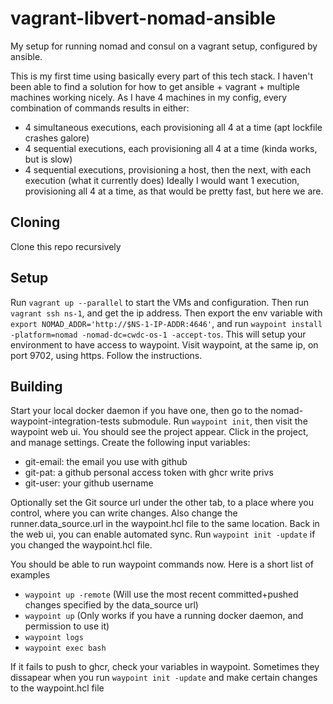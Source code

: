 # vagrant-libvert-nomad-ansible

My setup for running nomad and consul on a vagrant setup, configured by ansible.

This is my first time using basically every part of this tech stack.
I haven't been able to find a solution for how to get ansible + vagrant + multiple machines working nicely. As I have 4 machines in my config, every combination of commands results in either:
 - 4 simultaneous executions, each provisioning all 4 at a time (apt lockfile crashes galore)
 - 4 sequential executions, each provisioning all 4 at a time (kinda works, but is slow)
 - 4 sequential executions, provisioning a host, then the next, with each execution (what it currently does)
Ideally I would want 1 execution, provisioning all 4 at a time, as that would be pretty fast, but here we are.

## Cloning
Clone this repo recursively

## Setup
Run `vagrant up --parallel` to start the VMs and configuration. Then run `vagrant ssh ns-1`, and get the ip address. Then export the env variable with `export NOMAD_ADDR='http://$NS-1-IP-ADDR:4646'`, and run `waypoint install -platform=nomad -nomad-dc=cwdc-os-1 -accept-tos`. This will setup your environment to have access to waypoint. Visit waypoint, at the same ip, on port 9702, using https. Follow the instructions.

## Building
Start your local docker daemon if you have one, then go to the nomad-waypoint-integration-tests submodule. Run `waypoint init`, then visit the waypoint web ui. You should see the project appear. Click in the project, and manage settings. Create the following input variables:
 - git-email: the email you use with github
 - git-pat: a github personal access token with ghcr write privs
 - git-user: your github username

 Optionally set the Git source url under the other tab, to a place where you control, where you can write changes. Also change the runner.data_source.url in the waypoint.hcl file to the same location. Back in the web ui, you can enable automated sync. Run `waypoint init -update` if you changed the waypoint.hcl file.

 You should be able to run waypoint commands now. Here is a short list of examples
  - `waypoint up -remote` (Will use the most recent committed+pushed changes specified by the data_source url)
  - `waypoint up` (Only works if you have a running docker daemon, and permission to use it)
  - `waypoint logs`
  - `waypoint exec bash`

  If it fails to push to ghcr, check your variables in waypoint. Sometimes they dissapear when you run `waypoint init -update` and make certain changes to the waypoint.hcl file